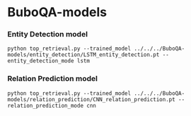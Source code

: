 # BuboQA-models

### Entity Detection model
```
python top_retrieval.py --trained_model ../../../BuboQA-models/entity_detection/LSTM_entity_detection.pt --entity_detection_mode lstm
```

### Relation Prediction model
```
python top_retrieval.py --trained_model ../../../BuboQA-models/relation_prediction/CNN_relation_prediction.pt --relation_prediction_mode cnn
```
